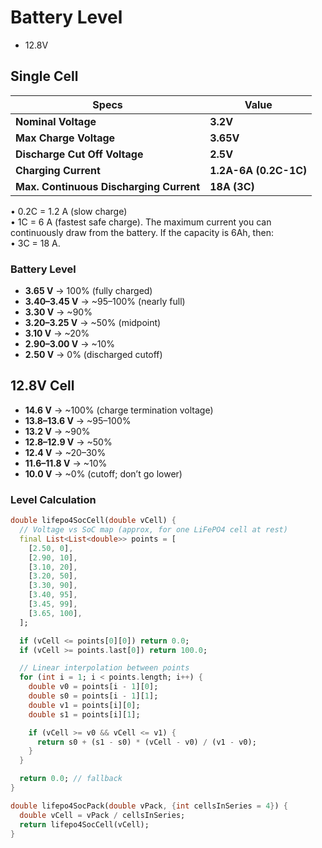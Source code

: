 # Battery Level
- 12.8V

## Single Cell 

| Specs                                   | Value                 |
| --------------------------------------- | --------------------- |
| **Nominal Voltage**                     | **3.2V**              |
| **Max Charge Voltage**                  | **3.65V**             |
| **Discharge Cut Off Voltage**           | **2.5V**              |
| **Charging Current**                    | **1.2A-6A (0.2C-1C)** |
| **Max. Continuous Discharging Current** | **18A (3C)**          |
• 0.2C = 1.2 A (slow charge)  
• 1C = 6 A (fastest safe charge).
The maximum current you can continuously draw from the battery. If the capacity is 6Ah, then:  
• 3C = 18 A.

### Battery Level 
- **3.65 V** → 100% (fully charged)
- **3.40–3.45 V** → ~95–100% (nearly full)
- **3.30 V** → ~90%
- **3.20–3.25 V** → ~50% (midpoint)
- **3.10 V** → ~20%
- **2.90–3.00 V** → ~10%
- **2.50 V** → 0% (discharged cutoff)

## 12.8V Cell 
- **14.6 V** → ~100% (charge termination voltage)
- **13.8–13.6 V** → ~95–100%
- **13.2 V** → ~90%
- **12.8–12.9 V** → ~50%
- **12.4 V** → ~20–30%
- **11.6–11.8 V** → ~10%
- **10.0 V** → ~0% (cutoff; don’t go lower)

### Level Calculation

```dart
double lifepo4SocCell(double vCell) {
  // Voltage vs SoC map (approx, for one LiFePO4 cell at rest)
  final List<List<double>> points = [
    [2.50, 0],
    [2.90, 10],
    [3.10, 20],
    [3.20, 50],
    [3.30, 90],
    [3.40, 95],
    [3.45, 99],
    [3.65, 100],
  ];

  if (vCell <= points[0][0]) return 0.0;
  if (vCell >= points.last[0]) return 100.0;

  // Linear interpolation between points
  for (int i = 1; i < points.length; i++) {
    double v0 = points[i - 1][0];
    double s0 = points[i - 1][1];
    double v1 = points[i][0];
    double s1 = points[i][1];

    if (vCell >= v0 && vCell <= v1) {
      return s0 + (s1 - s0) * (vCell - v0) / (v1 - v0);
    }
  }

  return 0.0; // fallback
}

double lifepo4SocPack(double vPack, {int cellsInSeries = 4}) {
  double vCell = vPack / cellsInSeries;
  return lifepo4SocCell(vCell);
}
```